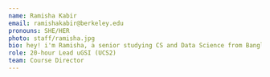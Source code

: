 ```yaml
---
name: Ramisha Kabir
email: ramishakabir@berkeley.edu
pronouns: SHE/HER
photo: staff/ramisha.jpg
bio: hey! i'm Ramisha, a senior studying CS and Data Science from Bangladesh. data 8 was my first coding experience and it changed my world. i’m so excited you’re here :)
role: 20-hour Lead uGSI (UCS2)
team: Course Director
---
```

